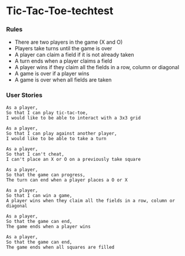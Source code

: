 # Tic-Tac-Toe-techtest

### Rules

- There are two players in the game (X and O)
- Players take turns until the game is over
- A player can claim a field if it is not already taken
- A turn ends when a player claims a field
- A player wins if they claim all the fields in a row, column or diagonal
- A game is over if a player wins
- A game is over when all fields are taken

### User Stories

```
As a player,
So that I can play tic-tac-toe,
I would like to be able to interact with a 3x3 grid
```

```
As a player,
So that I can play against another player,
I would like to be able to take a turn
```

```
As a player,
So that I can't cheat,
I can't place an X or O on a previously take square
```

```
As a player,
So that the game can progress,
The turn can end when a player places a O or X
```

```
As a player,
So that I can win a game,
A player wins when they claim all the fields in a row, column or diagonal
```

```
As a player,
So that the game can end,
The game ends when a player wins
```

```
As a player,
So that the game can end,
The game ends when all squares are filled
```
